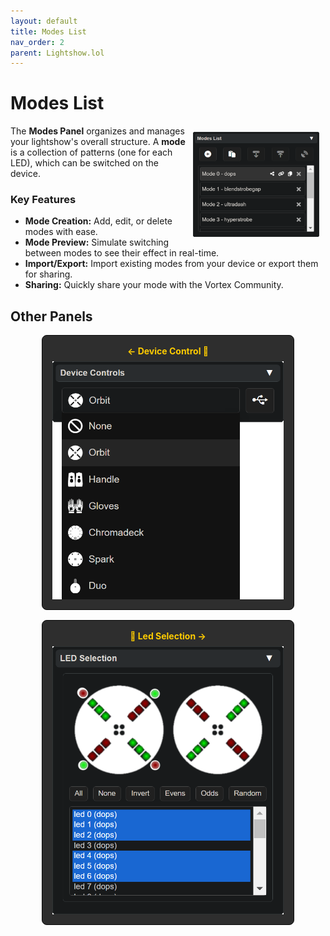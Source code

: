 ```yaml
---
layout: default
title: Modes List
nav_order: 2
parent: Lightshow.lol
---
```

<style>
  .panel-grid {
    display: grid;
    grid-template-columns: repeat(auto-fit, minmax(200px, 1fr));
    gap: 16px;
    margin: 0 auto;
    max-width: 80%;
    margin-top: 10px;
  }

  .panel-link {
    background-color: #2e2e2e;
    border-radius: 8px;
    text-decoration: none;
    color: #ffffff;
    padding: 16px;
    display: flex;
    flex-direction: column;
    align-items: center;
    transition: transform 0.2s;
    border: 1px solid #080808;
  }

  .panel-link:hover {
    transform: scale(1.02);
  }

  .panel-title {
    margin-bottom: 8px;
    font-weight: bold;
    color: #ffcc00;
  }

  .panel-img {
    max-width: 100%;
  }
</style>
# Modes List

<img style="float:right;max-width:40%;margin:10px;" src="assets/images/lightshow-lol-modes.png">

The **Modes Panel** organizes and manages your lightshow's overall structure. A **mode** is a collection of patterns (one for each LED), which can be switched on the device.

### Key Features

- **Mode Creation:** Add, edit, or delete modes with ease.
- **Mode Preview:** Simulate switching between modes to see their effect in real-time.
- **Import/Export:** Import existing modes from your device or export them for sharing.
- **Sharing:** Quickly share your mode with the Vortex Community.

## Other Panels

<div class="panel-grid">
  <a href="lightshow_lol_device_controls.html" class="panel-link">
    <span class="panel-title">← Device Control 🔗</span>
    <img src="assets/images/lightshow-lol-device.png" class="panel-img">
  </a>
  <a href="lightshow_lol_led_selection.html" class="panel-link">
    <span class="panel-title">🔗 Led Selection →</span>
    <img src="assets/images/lightshow-lol-led-select.png" class="panel-img">
  </a>
</div>

